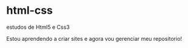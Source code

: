 # html-css
estudos de Html5 e Css3

Estou aprendendo a criar sites e agora vou gerenciar meu repositorio!
